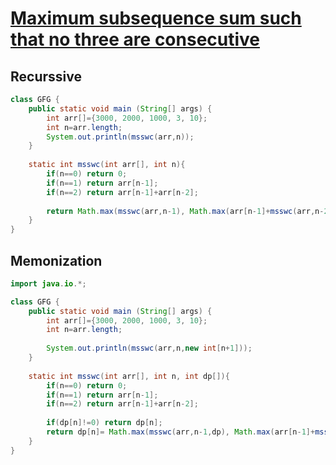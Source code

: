 # [**Maximum subsequence sum such that no three are consecutive**](https://www.geeksforgeeks.org/maximum-subsequence-sum-such-that-no-three-are-consecutive/)

## Recurssive 
```java
class GFG {
	public static void main (String[] args) {
		int arr[]={3000, 2000, 1000, 3, 10};
		int n=arr.length;
		System.out.println(msswc(arr,n));
	}
	
	static int msswc(int arr[], int n){
	    if(n==0) return 0;
	    if(n==1) return arr[n-1];
	    if(n==2) return arr[n-1]+arr[n-2];
	    
	    return Math.max(msswc(arr,n-1), Math.max(arr[n-1]+msswc(arr,n-2), arr[n-1]+arr[n-2]+msswc(arr,n-3)));
	}
}
```
## Memonization
```java
import java.io.*;

class GFG {
	public static void main (String[] args) {
		int arr[]={3000, 2000, 1000, 3, 10};
		int n=arr.length;
		
		System.out.println(msswc(arr,n,new int[n+1]));
	}
	
	static int msswc(int arr[], int n, int dp[]){
	    if(n==0) return 0;
	    if(n==1) return arr[n-1];
	    if(n==2) return arr[n-1]+arr[n-2];
	    
	    if(dp[n]!=0) return dp[n];
	    return dp[n]= Math.max(msswc(arr,n-1,dp), Math.max(arr[n-1]+msswc(arr,n-2,dp), arr[n-1]+arr[n-2]+msswc(arr,n-3,dp)));
	}
}
```

